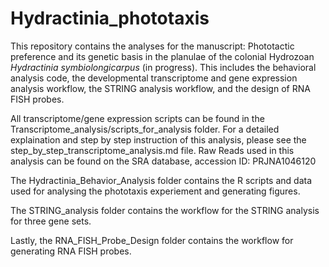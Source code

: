 # Hydractinia_phototaxis

This repository contains the analyses for the manuscript: Phototactic preference and its genetic basis in the planulae of the colonial Hydrozoan _Hydractinia symbiolongicarpus_ (in progress). This includes the behavioral analysis code, the developmental transcriptome and gene expression analysis workflow, the STRING analysis workflow, and the design of RNA FISH probes.

All transcriptome/gene expression scripts can be found in the Transcriptome_analysis/scripts_for_analysis folder. For a detailed explaination and step by step instruction of this analysis, please see the step_by_step_transcriptome_analysis.md file. Raw Reads used in this analysis can be found on the SRA database, accession ID: PRJNA1046120

The Hydractinia_Behavior_Analysis folder contains the R scripts and data used for analysing the phototaxis experiement and generating figures.

The STRING_analysis folder contains the workflow for the STRING analysis for three gene sets.

Lastly, the RNA_FISH_Probe_Design folder contains the workflow for generating RNA FISH probes.
